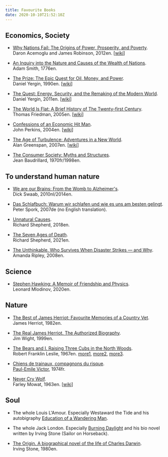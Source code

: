 ```yaml
---
title: Favourite Books
date: 2020-10-10T21:52:10Z
---
```


## Economics, Society

* [Why Nations Fail: The Origins of Power, Prosperity, and Poverty](https://google.com/books/edition/Why_Nations_Fail/yIV_NMDDIvYC).<br>
Daron Acemoglu and James Robinson, 2012en. [[wiki](https://en.wikipedia.org/wiki/Why_Nations_Fail)]

* [An Inquiry into the Nature and Causes of the Wealth of Nations](https://en.wikipedia.org/wiki/The_Wealth_of_Nations).<br>
Adam Smith, 1776en.

* [The Prize: The Epic Quest for Oil, Money, and Power](https://google.com/books/edition/The_Prize/WiUTwBTux2oC).<br>
Daniel Yergin, 1990en. [[wiki](https://en.wikipedia.org/wiki/The_Prize:_The_Epic_Quest_for_Oil,_Money,_and_Power)]

* [The Quest: Energy, Security, and the Remaking of the Modern World](https://google.com/books/edition/The_Quest/nmXCgIcFK-gC).<br>
Daniel Yergin, 2011en. [[wiki](https://en.wikipedia.org/wiki/The_Quest:_Energy,_Security,_and_the_Remaking_of_the_Modern_World)]

* [The World Is Flat: A Brief History of The Twenty-first Century](https://google.com/books/edition/The_World_is_Flat/0oxyPgAACAAJ).<br>
Thomas Friedman, 2005en. [[wiki](https://en.wikipedia.org/wiki/The_World_Is_Flat)]

* [Confessions of an Economic Hit Man](https://www.google.ru/books/edition/_/4dznWH93bYEC).<br>
John Perkins, 2004en. [[wiki](https://en.wikipedia.org/wiki/Confessions_of_an_Economic_Hit_Man)]

* [The Age of Turbulence: Adventures in a New World](https://google.com/books/edition/The_Age_of_Turbulence/2HJ6ZLMTjtsC).<br>
Alan Greenspan, 2007en. [[wiki](https://en.wikipedia.org/wiki/The_Age_of_Turbulence)]

* [The Consumer Society: Myths and Structures](https://google.com/books/edition/The_Consumer_Society/dqudDQAAQBAJ).<br>
Jean Baudrillard, 1970fr/1998en.


## To understand human nature

* [We are our Brains: From the Womb to Alzheimer's](https://www.google.com/books/edition/We_are_Our_Brains/0ZGxAAAAQBAJ).<br>
Dick Swaab, 2010nl/2014en.

* [Das Schlafbuch: Warum wir schlafen und wie es uns am besten gelingt](https://google.com/books/edition/Das_Schlafbuch/5thqAgAAQBAJ).<br>
Peter Spork, 2007de (no English translation).

* [Unnatural Causes](https://google.com/books/edition/Unnatural_Causes/0LFwDQAAQBAJ).<br>
Richard Shepherd, 2018en.

* [The Seven Ages of Death](https://google.com/books/edition/The_Seven_Ages_of_Death/kmAMEAAAQBAJ).<br>
Richard Shepherd, 2021en.

* [The Unthinkable. Who Survives When Disaster Strikes — and Why](https://google.com/books/edition/The_Unthinkable/SvQoMo_1t0gC).<br>
Amanda Ripley, 2008en.


## Science

* [Stephen Hawking: A Memoir of Friendship and Physics](https://google.com/books/edition/Stephen_Hawking/KlW9DwAAQBAJ).<br>
Leonard Mlodinov, 2020en.


## Nature

* [The Best of James Herriot: Favourite Memories of a Country Vet](https://google.com/books/edition/The_Best_of_James_Herriot/NppbngEACAAJ).<br>
James Herriot, 1982en.

* [The Real James Herriot. The Authorized Biography](https://www.google.ru/books/edition/The_Real_James_Herriot/TbhYS5-PS8QC).<br>
Jim Wight, 1999en.

* [The Bears and I. Raising Three Cubs in the North Woods](https://google.com/books/edition/The_Bears_and_I/KYEaAAAAMAAJ).<br>
Robert Franklin Leslie, 1967en. [more1](https://www.rd.com/article/the-bear-and-i/), [more2](https://www.librarything.com/author/leslierobertfranklin), [more3](http://www.rickmylander.com/2014/10/qotm-robert-franklin-leslie.html).

* [Chiens de trainaux, compagnons du risque](https://google.com/books/edition/Chiens_de_traîneaux_Compagnons_du_risqu/3f0LBwAAQBAJ).<br>
[Paul-Emile Victor](https://en.wikipedia.org/wiki/Paul-Émile_Victor), 1974fr.

* [Never Cry Wolf](https://google.com/books/edition/Never_Cry_Wolf/wyTfCQAAQBAJ).<br>
Farley Mowat, 1963en. [[wiki](https://en.wikipedia.org/wiki/Never_Cry_Wolf)]


## Soul

* The whole Louis L'Amour. Especially Westaward the Tide and his autobigraphy [Education of a Wandering Man](https://google.com/books/edition/Education_of_a_Wandering_Man/x_4j_vuDHp0C).

* The whole Jack London. Especially [Burning Daylight](https://en.wikipedia.org/wiki/Burning_Daylight) and his bio novel written by Irving Stone (Sailor on Horseback).

* [The Origin. A biographical novel of the life of Charles Darwin](https://en.wikipedia.org/wiki/The_Origin_(novel)).<br>
Irving Stone, 1980en.